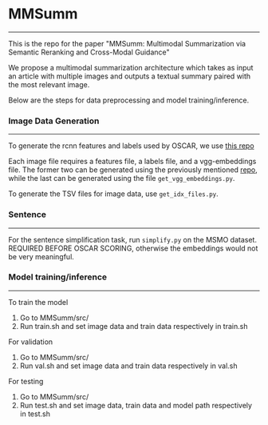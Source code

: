 # MMSumm

---

This is the repo for the paper "MMSumm: Multimodal Summarization via Semantic Reranking and Cross-Modal Guidance"

We propose a multimodal summarization architecture which takes as input an article with multiple
images and outputs a textual summary paired with the most relevant image.

Below are the steps for data preprocessing and model training/inference.

### Image Data Generation

---

To generate the rcnn features and labels used by OSCAR, we use [this repo](https://github.com/airsplay/py-bottom-up-attention)

Each image file requires a features file, a labels file, and a vgg-embeddings file.
The former two can be generated using the previously mentioned
[repo](https://github.com/airsplay/py-bottom-up-attention), while the last can be generated using
the file `get_vgg_embeddings.py`.

To generate the TSV files for image data, use `get_idx_files.py`.

### Sentence 

---

For the sentence simplification task, run `simplify.py` on the MSMO dataset. REQUIRED BEFORE
OSCAR SCORING, otherwise the embeddings would not be very meaningful.

### Model training/inference

---

To train the model
1. Go to MMSumm/src/
2. Run train.sh and set image data and train data respectively in train.sh

For validation
1. Go to MMSumm/src/
2. Run val.sh and set image data and train data respectively in val.sh

For testing
1. Go to MMSumm/src/
2. Run test.sh and set image data, train data and model path respectively in test.sh
